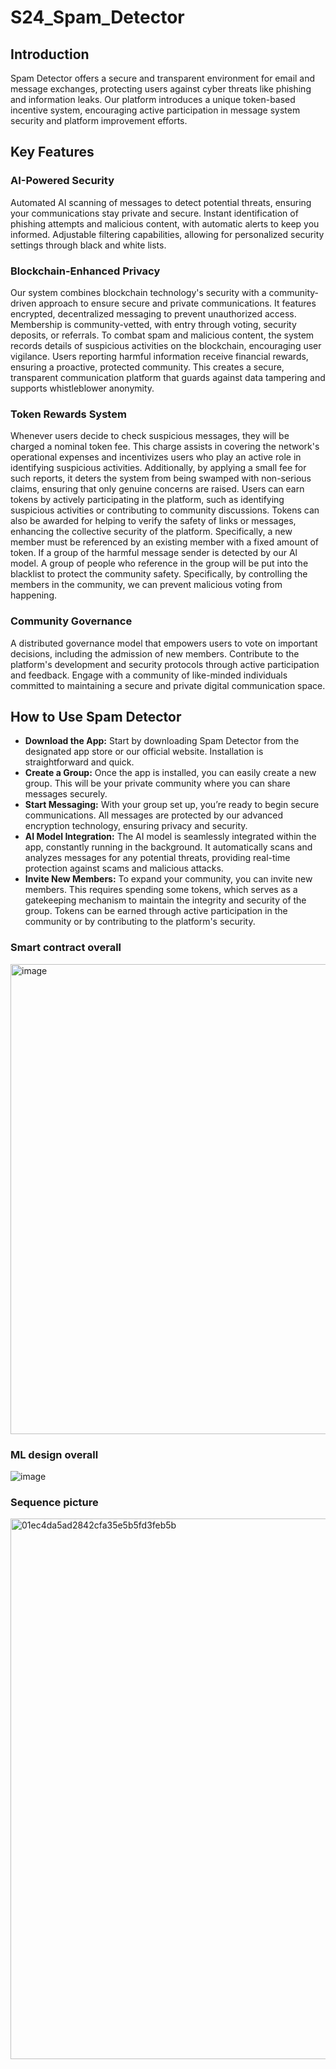 # S24_Spam_Detector

## Introduction
Spam Detector offers a secure and transparent environment for email and message exchanges, protecting users against cyber threats like phishing and information leaks. Our platform introduces a unique token-based incentive system, encouraging active participation in message system security and platform improvement efforts.

## Key Features

### AI-Powered Security

Automated AI scanning of messages to detect potential threats, ensuring your communications stay private and secure. Instant identification of phishing attempts and malicious content, with automatic alerts to keep you informed. Adjustable filtering capabilities, allowing for personalized security settings through black and white lists.

### Blockchain-Enhanced Privacy

Our system combines blockchain technology's security with a community-driven approach to ensure secure and private communications. It features encrypted, decentralized messaging to prevent unauthorized access. Membership is community-vetted, with entry through voting, security deposits, or referrals. To combat spam and malicious content, the system records details of suspicious activities on the blockchain, encouraging user vigilance. Users reporting harmful information receive financial rewards, ensuring a proactive, protected community. This creates a secure, transparent communication platform that guards against data tampering and supports whistleblower anonymity.

### Token Rewards System

Whenever users decide to check suspicious messages, they will be charged a nominal token fee. This charge assists in covering the network's operational expenses and incentivizes users who play an active role in identifying suspicious activities. Additionally, by applying a small fee for such reports, it deters the system from being swamped with non-serious claims, ensuring that only genuine concerns are raised.
Users can earn tokens by actively participating in the platform, such as identifying suspicious activities or contributing to community discussions. Tokens can also be awarded for helping to verify the safety of links or messages, enhancing the collective security of the platform. Specifically, a new member must be referenced by an existing member with a fixed amount of token. If a group of the harmful message sender is detected by our Al model. A group of people who reference in the group will be put into the blacklist to protect the community safety. Specifically, by controlling the members in the community, we can prevent malicious voting from happening. 

### Community Governance

A distributed governance model that empowers users to vote on important decisions, including the admission of new members. Contribute to the platform's development and security protocols through active participation and feedback. Engage with a community of like-minded individuals committed to maintaining a secure and private digital communication space.

## How to Use Spam Detector

- **Download the App:** Start by downloading Spam Detector from the designated app store or our official website. Installation is straightforward and quick.
- **Create a Group:** Once the app is installed, you can easily create a new group. This will be your private community where you can share messages securely.
- **Start Messaging:** With your group set up, you’re ready to begin secure communications. All messages are protected by our advanced encryption technology, ensuring privacy and security.
- **AI Model Integration:** The AI model is seamlessly integrated within the app, constantly running in the background. It automatically scans and analyzes messages for any potential threats, providing real-time protection against scams and malicious attacks.
- **Invite New Members:** To expand your community, you can invite new members. This requires spending some tokens, which serves as a gatekeeping mechanism to maintain the integrity and security of the group. Tokens can be earned through active participation in the community or by contributing to the platform's security.

### Smart contract overall

<img width="752" alt="image" src="https://github.com/AI-and-Blockchain/S24_Spam_Detector/assets/94344406/6aaf5c73-77e6-4189-9e92-83c71a06b7dd">



### ML design overall


![image](https://github.com/AI-and-Blockchain/S24_Spam_Detector/assets/83390795/77ae794c-8ff2-4bd3-af73-dc4075651d71)


### Sequence picture

<img width="865" alt="01ec4da5ad2842cfa35e5b5fd3feb5b" src="https://github.com/AI-and-Blockchain/S24_Spam_Detector/assets/83390795/fb741f22-55d1-45ee-b159-01cee526cab7">





